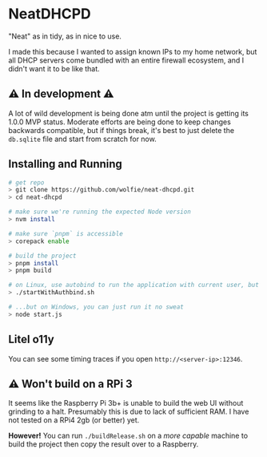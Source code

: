 # NeatDHCPD

"Neat" as in tidy, as in nice to use.

I made this because I wanted to assign known IPs to my home network, but all DHCP servers come bundled with an entire firewall ecosystem, and I didn't want it to be like that.

## ⚠️ In development ⚠️

A lot of wild development is being done atm until the project is getting its 1.0.0 MVP status. Moderate efforts are being done to keep changes backwards compatible, but if things break, it's best to just delete the `db.sqlite` file and start from scratch for now.

## Installing and Running

```bash
# get repo
> git clone https://github.com/wolfie/neat-dhcpd.git
> cd neat-dhcpd

# make sure we're running the expected Node version
> nvm install

# make sure `pnpm` is accessible
> corepack enable

# build the project
> pnpm install
> pnpm build

# on Linux, use autobind to run the application with current user, but on privileged ports
> ./startWithAuthbind.sh

# ...but on Windows, you can just run it no sweat
> node start.js
```

## Litel o11y

You can see some timing traces if you open `http://<server-ip>:12346`.

## ⚠️ Won't build on a RPi 3

It seems like the Raspberry Pi 3b+ is unable to build the web UI without grinding to a halt. Presumably this is due to lack of sufficient RAM. I have not tested on a RPi4 2gb (or better) yet.

**However!** You can run `./buildRelease.sh` on a _more capable_ machine to build the project then copy the result over to a Raspberry.
